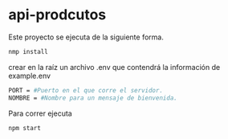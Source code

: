 # api-prodcutos

Este proyecto se ejecuta de la siguiente forma.

```bash
nmp install
```

crear en la raíz un archivo .env que contendrá la información de example.env

```bash
PORT = #Puerto en el que corre el servidor.
NOMBRE = #Nombre para un mensaje de bienvenida.
```
Para correr ejecuta
```bash
npm start
```
